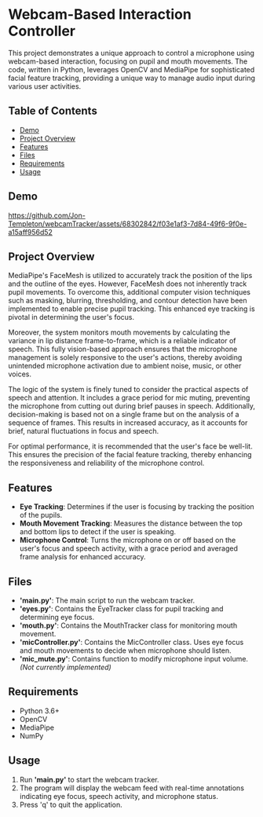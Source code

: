 # Webcam-Based Interaction Controller

This project demonstrates a unique approach to control a microphone using webcam-based interaction, focusing on pupil and mouth movements. The code, written in Python, leverages OpenCV and MediaPipe for sophisticated facial feature tracking, providing a unique way to manage audio input during various user activities.

## Table of Contents

- [Demo](#demo)
- [Project Overview](#project-overview)
- [Features](#features)
- [Files](#files)
- [Requirements](#requirements)
- [Usage](#usage)

## Demo

https://github.com/Jon-Templeton/webcamTracker/assets/68302842/f03e1af3-7d84-49f6-9f0e-a15aff956d52

## Project Overview

MediaPipe's FaceMesh is utilized to accurately track the position of the lips and the outline of the eyes. However, FaceMesh does not inherently track pupil movements. To overcome this, additional computer vision techniques such as masking, blurring, thresholding, and contour detection have been implemented to enable precise pupil tracking. This enhanced eye tracking is pivotal in determining the user's focus.

Moreover, the system monitors mouth movements by calculating the variance in lip distance frame-to-frame, which is a reliable indicator of speech. This fully vision-based approach ensures that the microphone management is solely responsive to the user's actions, thereby avoiding unintended microphone activation due to ambient noise, music, or other voices.

The logic of the system is finely tuned to consider the practical aspects of speech and attention. It includes a grace period for mic muting, preventing the microphone from cutting out during brief pauses in speech. Additionally, decision-making is based not on a single frame but on the analysis of a sequence of frames. This results in increased accuracy, as it accounts for brief, natural fluctuations in focus and speech.

For optimal performance, it is recommended that the user's face be well-lit. This ensures the precision of the facial feature tracking, thereby enhancing the responsiveness and reliability of the microphone control.

## Features

- **Eye Tracking**: Determines if the user is focusing by tracking the position of the pupils.
- **Mouth Movement Tracking**: Measures the distance between the top and bottom lips to detect if the user is speaking.
- **Microphone Control**: Turns the microphone on or off based on the user's focus and speech activity, with a grace period and averaged frame analysis for enhanced accuracy.


## Files
- **'main.py'**: The main script to run the webcam tracker.
- **'eyes.py'**: Contains the EyeTracker class for pupil tracking and determining eye focus.
- **'mouth.py'**: Contains the MouthTracker class for monitoring mouth movement.
- **'micController.py'**: Contains the MicController class. Uses eye focus and mouth movements to decide when microphone should listen.
- **'mic_mute.py'**: Contains function to modify microphone input volume. *(Not currently implemented)*

## Requirements

- Python 3.6+
- OpenCV
- MediaPipe
- NumPy

## Usage
1. Run **'main.py'** to start the webcam tracker.
2. The program will display the webcam feed with real-time annotations indicating eye focus, speech activity, and microphone status.
3. Press 'q' to quit the application.